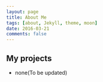 ```yaml
---
layout: page
title: About Me
tags: [about, Jekyll, theme, moon]
date: 2016-03-21
comments: false
---
```


## My projects
* none(To be updated)

